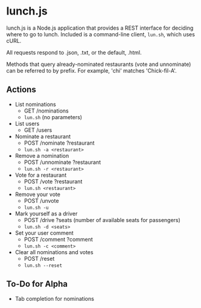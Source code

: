 lunch.js
========

lunch.js is a Node.js application that provides a REST interface for deciding where to go to lunch. Included is a command-line client, `lun.sh`, which uses cURL.

All requests respond to .json, .txt, or the default, .html.

Methods that query already-nominated restaurants (vote and unnominate) can be referred to by prefix. For example, 'chi' matches 'Chick-fil-A'.

Actions
-------

 * List nominations
   * GET /nominations
   * `lun.sh` (no parameters)
 * List users
   * GET /users
 * Nominate a restaurant
   * POST /nominate ?restaurant
   * `lun.sh -a <restaurant>`
 * Remove a nomination
   * POST /unnominate ?restaurant
   * `lun.sh -r <restaurant>`
 * Vote for a restaurant
   * POST /vote ?restaurant
   * `lun.sh <restaurant>`
 * Remove your vote
   * POST /unvote
   * `lun.sh -u`
 * Mark yourself as a driver
   * POST /drive ?seats (number of available seats for passengers)
   * `lun.sh -d <seats>`
 * Set your user comment
   * POST /comment ?comment
   * `lun.sh -c <comment>`
 * Clear all nominations and votes
   * POST /reset
   * `lun.sh --reset`

To-Do for Alpha
---------------

 * Tab completion for nominations

